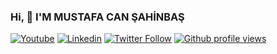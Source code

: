 ###                                      Hi,  👋 I'M MUSTAFA CAN ŞAHİNBAŞ


[![Youtube](https://img.shields.io/static/v1?label=&message=Youtube&color=red)](https://www.youtube.com/channel/UCYgBiFaOYnJ_QYJvgNXAiEw)
[![Linkedin](https://img.shields.io/badge/-Mustafa%20Can%20ŞAHİNBAŞ-blue?style=flat-square&logo=Linkedin&logoColor=white&link=https://www.linkedin.com/in/mustafa-can-%C5%9Fahinba%C5%9F-b736361a7)](https://www.linkedin.com/in/mustafa-can-%C5%9Fahinba%C5%9F-b736361a7)
[![Twitter Follow](https://img.shields.io/twitter/follow/mcansahinbas_?style=social)](https://www.twitter.com/mcansahinbas)
[![Github profile views](https://gpvc.arturio.dev/RubyWallby)](https://mustafacansahinbas.com) 

